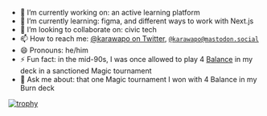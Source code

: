 <!--![GitHub Stat Cards for alecrem](https://github-readme-stats-alecrem.vercel.app/api?username=alecrem&hide_title=true&hide_border=true&count_private=true&show=reviews&show_icons=true&theme=transparent)![GitHub Stat Cards top languages](https://github-readme-stats-alecrem.vercel.app/api/top-langs?username=alecrem&hide_title=true&hide_border=true&layout=compact&langs_count=10&hide=makefile,html,css,jupyter%20notebook&theme=transparent)-->
<!--
**alecrem/alecrem** is a ✨ _special_ ✨ repository because its `README.md` (this file) appears on your GitHub profile.

Here are some ideas to get you started:

- 🔭 I’m currently working on ...
- 🌱 I’m currently learning ...
- 👯 I’m looking to collaborate on ...
- 🤔 I’m looking for help with ...
- 💬 Ask me about ...
- 📫 How to reach me: ...
- 😄 Pronouns: ...
- ⚡ Fun fact: ...
-->

- 🔭 I’m currently working on: an active learning platform
- 🌱 I’m currently learning: figma, and different ways to work with Next.js
- 👯 I’m looking to collaborate on: civic tech
- 📫 How to reach me: [@karawapo on Twitter](https://twitter.com/karawapo), <a rel="me" href="https://mastodon.social/@karawapo">`@karawapo@mastodon.social`</a>
- 😄 Pronouns: he/him
- ⚡ Fun fact: in the mid-90s, I was once allowed to play 4 [Balance](https://c1.scryfall.com/file/scryfall-cards/large/front/a/2/a21b08d4-b43d-4c93-99e7-39dfe83ced91.jpg) in my deck in a sanctioned Magic tournament
- 💬 Ask me about: that one Magic tournament I won with 4 Balance in my Burn deck

[![trophy](https://github-profile-trophy.vercel.app/?username=alecrem&no-bg&theme=onedark&rank=-C,-B&row=4&column=5&no-frame=true)](https://github.com/ryo-ma/github-profile-trophy)
<!--
![alecrem's GitHub stats](https://github-readme-stats.vercel.app/api?username=alecrem&show_icons=true&theme=default)

![Top Languages](https://github-readme-stats.vercel.app/api/top-langs/?username=alecrem&theme=default)
-->
